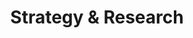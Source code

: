 ---
layout: service
title: "Strategy & Research"
icon: "/assets/images/icon_1.png"
post_image: "/assets/images/services/07.jpg"
description: "We implement the best web design strategies to help you be competitive in the market place!"
---